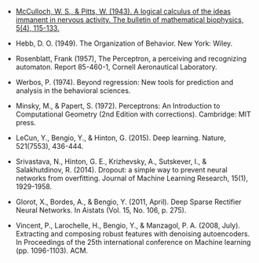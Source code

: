 - [McCulloch, W. S., & Pitts, W. (1943). A logical calculus of the ideas
  immanent in nervous activity. The bulletin of mathematical biophysics, 5(4),
  115-133.][McCulloch1943]

- Hebb, D. O. (1949). The Organization of Behavior. New York: Wiley.

- Rosenblatt, Frank (1957), The Perceptron, a perceiving and recognizing
  automaton. Report 85-460-1, Cornell Aeronautical Laboratory.

- Werbos, P. (1974). Beyond regression: New tools for prediction and analysis
  in the behavioral sciences.

- Minsky, M., & Papert, S. (1972). Perceptrons: An Introduction to
  Computational Geometry (2nd Edition with corrections). Cambridge: MIT press.

- LeCun, Y., Bengio, Y., & Hinton, G. (2015). Deep learning. Nature, 521(7553),
  436-444.

- Srivastava, N., Hinton, G. E., Krizhevsky, A., Sutskever, I., &
  Salakhutdinov, R. (2014). Dropout: a simple way to prevent neural networks
  from overfitting. Journal of Machine Learning Research, 15(1), 1929-1958.

- Glorot, X., Bordes, A., & Bengio, Y. (2011, April). Deep Sparse Rectifier
  Neural Networks. In Aistats (Vol. 15, No. 106, p. 275).

- Vincent, P., Larochelle, H., Bengio, Y., & Manzagol, P. A. (2008, July).
  Extracting and composing robust features with denoising autoencoders. In
  Proceedings of the 25th international conference on Machine learning (pp.
  1096-1103). ACM.


[McCulloch1943]: http://www.minicomplexity.org/pubs/1943-mcculloch-pitts-bmb.pdf
